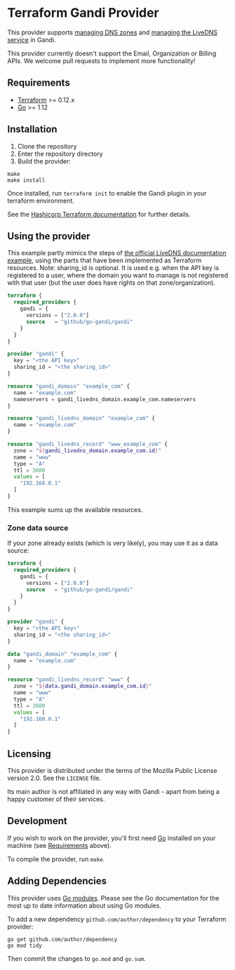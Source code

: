 # Terraform Gandi Provider

This provider supports [managing DNS zones](https://api.gandi.net/docs/domains/) and [managing the LiveDNS service](https://api.gandi.net/docs/livedns/) in Gandi.

This provider currently doesn't support the Email, Organization or Billing APIs. We welcome pull requests to implement more functionality!

## Requirements

- [Terraform](https://www.terraform.io/downloads.html) >= 0.12.x
- [Go](https://golang.org/doc/install) >= 1.12

## Installation

1. Clone the repository
1. Enter the repository directory
1. Build the provider:

```shell
make
make install
```

Once installed, run `terraform init` to enable the Gandi plugin in your terraform environment.

See the [Hashicorp Terraform documentation](https://www.terraform.io/docs/plugins/basics.html#installing-plugins) for further details.

## Using the provider

This example partly mimics the steps of [the official LiveDNS documentation example](http://doc.livedns.gandi.net/#quick-example), using the parts that have been implemented as Terraform resources.
Note: sharing_id is optional. It is used e.g. when the API key is registered to a user, where the domain you want to manage is not registered with that user (but the user does have rights on that zone/organization).

```terraform
terraform {
  required_providers {
    gandi = {
      versions = ["2.0.0"]
      source   = "github/go-gandi/gandi"
    }
  }
}

provider "gandi" {
  key = "<the API key>"
  sharing_id = "<the sharing_id>"
}

resource "gandi_domain" "example_com" {
  name = "example.com"
  nameservers = gandi_livedns_domain.example_com.nameservers
}

resource "gandi_livedns_domain" "example_com" {
  name = "example.com"
}

resource "gandi_livedns_record" "www_example_com" {
  zone = "${gandi_livedns_domain.example_com.id}"
  name = "www"
  type = "A"
  ttl = 3600
  values = [
    "192.168.0.1"
  ]
}
```

This example sums up the available resources.

### Zone data source

If your zone already exists (which is very likely), you may use it as a data source:

```terraform
terraform {
  required_providers {
    gandi = {
      versions = ["2.0.0"]
      source   = "github/go-gandi/gandi"
    }
  }
}

provider "gandi" {
  key = "<the API key>"
  sharing_id = "<the sharing_id>"
}

data "gandi_domain" "example_com" {
  name = "example.com"
}

resource "gandi_livedns_record" "www" {
  zone = "${data.gandi_domain.example_com.id}"
  name = "www"
  type = "A"
  ttl = 3600
  values = [
    "192.168.0.1"
  ]
}
```

## Licensing

This provider is distributed under the terms of the Mozilla Public License version 2.0. See the `LICENSE` file.

Its main author is not affiliated in any way with Gandi - apart from being a happy customer of their services.

## Development

If you wish to work on the provider, you'll first need [Go](http://www.golang.org) installed on your machine (see [Requirements](#requirements) above).

To compile the provider, run `make`.

## Adding Dependencies

This provider uses [Go modules](https://github.com/golang/go/wiki/Modules).
Please see the Go documentation for the most up to date information about using Go modules.

To add a new dependency `github.com/author/dependency` to your Terraform provider:

```shell
go get github.com/author/dependency
go mod tidy
```

Then commit the changes to `go.mod` and `go.sum`.
